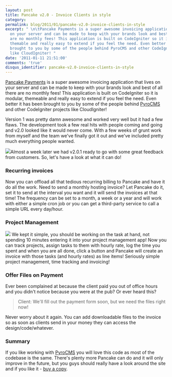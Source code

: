 ```yaml
---
layout: post
title: Pancake v2.0 - Invoice Clients in style
category: 
permalink: blog/2011/01/pancake-v2.0-invoice-clients-in-style
excerpt: " \n\tPancake Payments is a super awesome invoicing application that lives
  on your server and can be made to keep with your brands look and best of all there
  are no monthly fees! This application is built on CodeIgniter so it is modular,
  themable and really easy to extend if you feel the need. Even better it has been
  brought to you by some of the people behind PyroCMS and other CodeIgniter projects
  like CloudIgniter! "
date: '2011-01-11 21:51:00'
comments: 'true'
disqus_identifier: pancake-v2.0-invoice-clients-in-style
---
```


[Pancake Payments](http://pancakeapp.com/) is a super awesome invoicing application that lives on your server and can be made to keep with your brands look and best of all there are no monthly fees! This application is built on CodeIgniter so it is modular, themeable and really easy to extend if you feel the need. Even better it has been brought to you by some of the people behind [PyroCMS](http://pyrocms.com) and other CodeIgniter projects like CloudIgniter!

Version 1 was pretty damn awesome and worked very well but it had a few flaws. The development took a few real hits with people coming and going and v2.0 looked like it would never come. With a few weeks of grunt work from myself and the team we've finally got it out and we've included pretty much everything people wanted.

[![](http://pancakeapp.com/assets/img/screenshots/recurring_invoices.png)](http://pancakeapp.com/assets/img/screenshots/recurring_invoices.png)Almost a week later we had v2.0.1 ready to go with some great feedback from customers. So, let's have a look at what it can do!

### Recurring invoices

Now you can offload all that tedious recurring billing to Pancake and have it do all the work. Need to send a monthly hosting invoice? Let Pancake do it, set it to send at the interval you want and it will send the invoices at that time! The frequency can be set to a month, a week or a year and will work with either a simple cron job or you can get a third-party service to call a simple URL every day/hour.

### Project Management

[![](http://pancakeapp.com/assets/img/screenshots/project_tasks.png)](http://pancakeapp.com/assets/img/screenshots/project_tasks.png) We kept it simple, you should be working on the task at hand, not spending 10 minutes entering it into your project management app! Now you can track projects, assign tasks to them with hourly rate, log the time you spent and when you are all done, click a button and Pancake will create an invoice with those tasks (and hourly rates) as line items! Seriously simple project management, time tracking and invoicing!

### Offer Files on Payment

Ever been complained at because the client paid you out of office hours and you didn't notice because you were at the pub? Or ever heard this?

> Client: We'll fill out the payment form soon, but we need the files right now!

Never worry about it again. You can add downloadable files to the invoice so as soon as clients send in your money they can access the design/code/whatever.

### Summary

If you like working with [PyroCMS](http://pyrocms.com) you will love this code as most of the codebase is the same. There's plenty more Pancake can do and it will only improve in the future, but you guys should really have a look around the site and if you like it - [buy a copy](http://buy.pancakeapp.com/).


